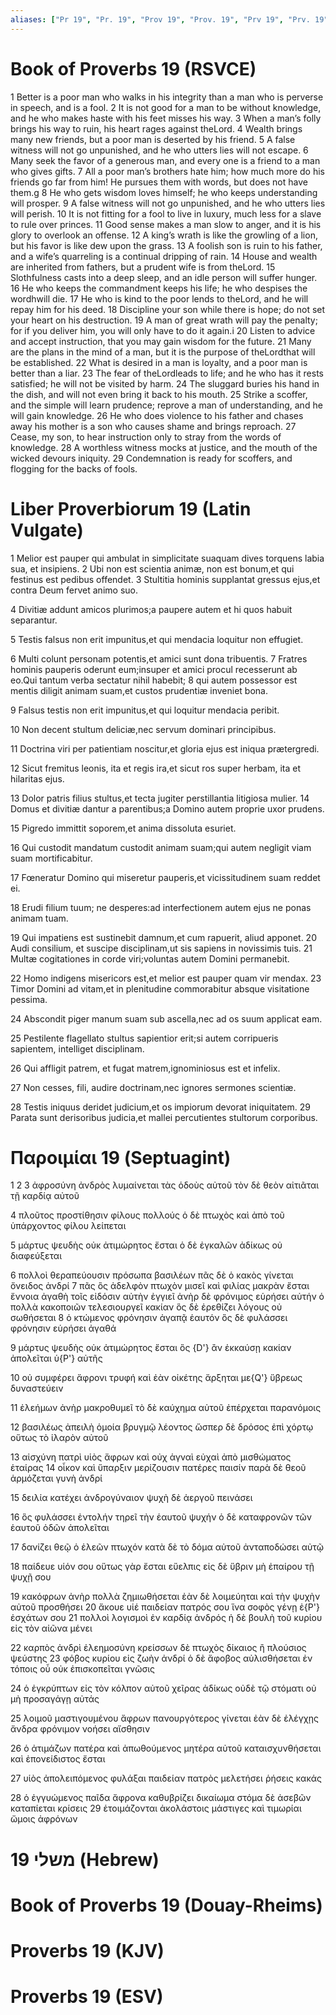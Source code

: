 ```yaml
---
aliases: ["Pr 19", "Pr. 19", "Prov 19", "Prov. 19", "Prv 19", "Prv. 19"]
---
```



# Book of Proverbs 19 (RSVCE)

1 Better is a poor man who walks in his integrity than a man who is perverse in speech, and is a fool.
2 It is not good for a man to be without knowledge, and he who makes haste with his feet misses his way.
3 When a man’s folly brings his way to ruin, his heart rages against theLord.
4 Wealth brings many new friends, but a poor man is deserted by his friend.
5 A false witness will not go unpunished, and he who utters lies will not escape.
6 Many seek the favor of a generous man, and every one is a friend to a man who gives gifts.
7 All a poor man’s brothers hate him; how much more do his friends go far from him! He pursues them with words, but does not have them.g
8 He who gets wisdom loves himself; he who keeps understanding will prosper.
9 A false witness will not go unpunished, and he who utters lies will perish.
10 It is not fitting for a fool to live in luxury, much less for a slave to rule over princes.
11 Good sense makes a man slow to anger, and it is his glory to overlook an offense.
12 A king’s wrath is like the growling of a lion, but his favor is like dew upon the grass.
13 A foolish son is ruin to his father, and a wife’s quarreling is a continual dripping of rain.
14 House and wealth are inherited from fathers, but a prudent wife is from theLord.
15 Slothfulness casts into a deep sleep, and an idle person will suffer hunger.
16 He who keeps the commandment keeps his life; he who despises the wordhwill die.
17 He who is kind to the poor lends to theLord, and he will repay him for his deed.
18 Discipline your son while there is hope; do not set your heart on his destruction.
19 A man of great wrath will pay the penalty; for if you deliver him, you will only have to do it again.i
20 Listen to advice and accept instruction, that you may gain wisdom for the future.
21 Many are the plans in the mind of a man, but it is the purpose of theLordthat will be established.
22 What is desired in a man is loyalty, and a poor man is better than a liar.
23 The fear of theLordleads to life; and he who has it rests satisfied; he will not be visited by harm.
24 The sluggard buries his hand in the dish, and will not even bring it back to his mouth.
25 Strike a scoffer, and the simple will learn prudence; reprove a man of understanding, and he will gain knowledge.
26 He who does violence to his father and chases away his mother is a son who causes shame and brings reproach.
27 Cease, my son, to hear instruction only to stray from the words of knowledge.
28 A worthless witness mocks at justice, and the mouth of the wicked devours iniquity.
29 Condemnation is ready for scoffers, and flogging for the backs of fools.


# Liber Proverbiorum 19 (Latin Vulgate)

1 Melior est pauper qui ambulat in simplicitate suaquam dives torquens labia sua, et insipiens.
2 Ubi non est scientia animæ, non est bonum,et qui festinus est pedibus offendet.
3 Stultitia hominis supplantat gressus ejus,et contra Deum fervet animo suo.

4 Divitiæ addunt amicos plurimos;a paupere autem et hi quos habuit separantur.

5 Testis falsus non erit impunitus,et qui mendacia loquitur non effugiet.

6 Multi colunt personam potentis,et amici sunt dona tribuentis.
7 Fratres hominis pauperis oderunt eum;insuper et amici procul recesserunt ab eo.Qui tantum verba sectatur nihil habebit;
8 qui autem possessor est mentis diligit animam suam,et custos prudentiæ inveniet bona.

9 Falsus testis non erit impunitus,et qui loquitur mendacia peribit.

10 Non decent stultum deliciæ,nec servum dominari principibus.

11 Doctrina viri per patientiam noscitur,et gloria ejus est iniqua prætergredi.

12 Sicut fremitus leonis, ita et regis ira,et sicut ros super herbam, ita et hilaritas ejus.

13 Dolor patris filius stultus,et tecta jugiter perstillantia litigiosa mulier.
14 Domus et divitiæ dantur a parentibus;a Domino autem proprie uxor prudens.

15 Pigredo immittit soporem,et anima dissoluta esuriet.

16 Qui custodit mandatum custodit animam suam;qui autem negligit viam suam mortificabitur.

17 Fœneratur Domino qui miseretur pauperis,et vicissitudinem suam reddet ei.

18 Erudi filium tuum; ne desperes:ad interfectionem autem ejus ne ponas animam tuam.

19 Qui impatiens est sustinebit damnum,et cum rapuerit, aliud apponet.
20 Audi consilium, et suscipe disciplinam,ut sis sapiens in novissimis tuis.
21 Multæ cogitationes in corde viri;voluntas autem Domini permanebit.

22 Homo indigens misericors est,et melior est pauper quam vir mendax.
23 Timor Domini ad vitam,et in plenitudine commorabitur absque visitatione pessima.

24 Abscondit piger manum suam sub ascella,nec ad os suum applicat eam.

25 Pestilente flagellato stultus sapientior erit;si autem corripueris sapientem, intelliget disciplinam.

26 Qui affligit patrem, et fugat matrem,ignominiosus est et infelix.

27 Non cesses, fili, audire doctrinam,nec ignores sermones scientiæ.

28 Testis iniquus deridet judicium,et os impiorum devorat iniquitatem.
29 Parata sunt derisoribus judicia,et mallei percutientes stultorum corporibus.


# Παροιμίαι 19 (Septuagint)

1 
2 
3 ἀφροσύνη ἀνδρὸς λυμαίνεται τὰς ὁδοὺς αὐτοῦ τὸν δὲ θεὸν αἰτιᾶται τῇ καρδίᾳ αὐτοῦ

4 πλοῦτος προστίθησιν φίλους πολλούς ὁ δὲ πτωχὸς καὶ ἀπὸ τοῦ ὑπάρχοντος φίλου λείπεται

5 μάρτυς ψευδὴς οὐκ ἀτιμώρητος ἔσται ὁ δὲ ἐγκαλῶν ἀδίκως οὐ διαφεύξεται

6 πολλοὶ θεραπεύουσιν πρόσωπα βασιλέων πᾶς δὲ ὁ κακὸς γίνεται ὄνειδος ἀνδρί
7 πᾶς ὃς ἀδελφὸν πτωχὸν μισεῖ καὶ φιλίας μακρὰν ἔσται ἔννοια ἀγαθὴ τοῖς εἰδόσιν αὐτὴν ἐγγιεῖ ἀνὴρ δὲ φρόνιμος εὑρήσει αὐτήν ὁ πολλὰ κακοποιῶν τελεσιουργεῖ κακίαν ὃς δὲ ἐρεθίζει λόγους οὐ σωθήσεται
8 ὁ κτώμενος φρόνησιν ἀγαπᾷ ἑαυτόν ὃς δὲ φυλάσσει φρόνησιν εὑρήσει ἀγαθά

9 μάρτυς ψευδὴς οὐκ ἀτιμώρητος ἔσται ὃς {D'} ἂν ἐκκαύσῃ κακίαν ἀπολεῖται ὑ{P'} αὐτῆς

10 οὐ συμφέρει ἄφρονι τρυφή καὶ ἐὰν οἰκέτης ἄρξηται με{Q'} ὕβρεως δυναστεύειν

11 ἐλεήμων ἀνὴρ μακροθυμεῖ τὸ δὲ καύχημα αὐτοῦ ἐπέρχεται παρανόμοις

12 βασιλέως ἀπειλὴ ὁμοία βρυγμῷ λέοντος ὥσπερ δὲ δρόσος ἐπὶ χόρτῳ οὕτως τὸ ἱλαρὸν αὐτοῦ

13 αἰσχύνη πατρὶ υἱὸς ἄφρων καὶ οὐχ ἁγναὶ εὐχαὶ ἀπὸ μισθώματος ἑταίρας
14 οἶκον καὶ ὕπαρξιν μερίζουσιν πατέρες παισίν παρὰ δὲ θεοῦ ἁρμόζεται γυνὴ ἀνδρί

15 δειλία κατέχει ἀνδρογύναιον ψυχὴ δὲ ἀεργοῦ πεινάσει

16 ὃς φυλάσσει ἐντολήν τηρεῖ τὴν ἑαυτοῦ ψυχήν ὁ δὲ καταφρονῶν τῶν ἑαυτοῦ ὁδῶν ἀπολεῖται

17 δανίζει θεῷ ὁ ἐλεῶν πτωχόν κατὰ δὲ τὸ δόμα αὐτοῦ ἀνταποδώσει αὐτῷ

18 παίδευε υἱόν σου οὕτως γὰρ ἔσται εὔελπις εἰς δὲ ὕβριν μὴ ἐπαίρου τῇ ψυχῇ σου

19 κακόφρων ἀνὴρ πολλὰ ζημιωθήσεται ἐὰν δὲ λοιμεύηται καὶ τὴν ψυχὴν αὐτοῦ προσθήσει
20 ἄκουε υἱέ παιδείαν πατρός σου ἵνα σοφὸς γένῃ ἐ{P'} ἐσχάτων σου
21 πολλοὶ λογισμοὶ ἐν καρδίᾳ ἀνδρός ἡ δὲ βουλὴ τοῦ κυρίου εἰς τὸν αἰῶνα μένει

22 καρπὸς ἀνδρὶ ἐλεημοσύνη κρείσσων δὲ πτωχὸς δίκαιος ἢ πλούσιος ψεύστης
23 φόβος κυρίου εἰς ζωὴν ἀνδρί ὁ δὲ ἄφοβος αὐλισθήσεται ἐν τόποις οὗ οὐκ ἐπισκοπεῖται γνῶσις

24 ὁ ἐγκρύπτων εἰς τὸν κόλπον αὐτοῦ χεῖρας ἀδίκως οὐδὲ τῷ στόματι οὐ μὴ προσαγάγῃ αὐτάς

25 λοιμοῦ μαστιγουμένου ἄφρων πανουργότερος γίνεται ἐὰν δὲ ἐλέγχῃς ἄνδρα φρόνιμον νοήσει αἴσθησιν

26 ὁ ἀτιμάζων πατέρα καὶ ἀπωθούμενος μητέρα αὐτοῦ καταισχυνθήσεται καὶ ἐπονείδιστος ἔσται

27 υἱὸς ἀπολειπόμενος φυλάξαι παιδείαν πατρὸς μελετήσει ῥήσεις κακάς

28 ὁ ἐγγυώμενος παῖδα ἄφρονα καθυβρίζει δικαίωμα στόμα δὲ ἀσεβῶν καταπίεται κρίσεις
29 ἑτοιμάζονται ἀκολάστοις μάστιγες καὶ τιμωρίαι ὤμοις ἀφρόνων


# 19 משלי (Hebrew)


# Book of Proverbs 19 (Douay-Rheims)


# Proverbs 19 (KJV)


# Proverbs 19 (ESV)

